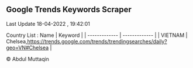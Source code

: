 

## Google Trends Keywords Scraper 
 
Last Update 18-04-2022 , 19:42:01

Country List :
 Name  | Keyword |
| ------------- | ------------- |
| VIETNAM | Chelsea,https://trends.google.com/trends/trendingsearches/daily?geo=VN#Chelsea |



© Abdul Muttaqin 

